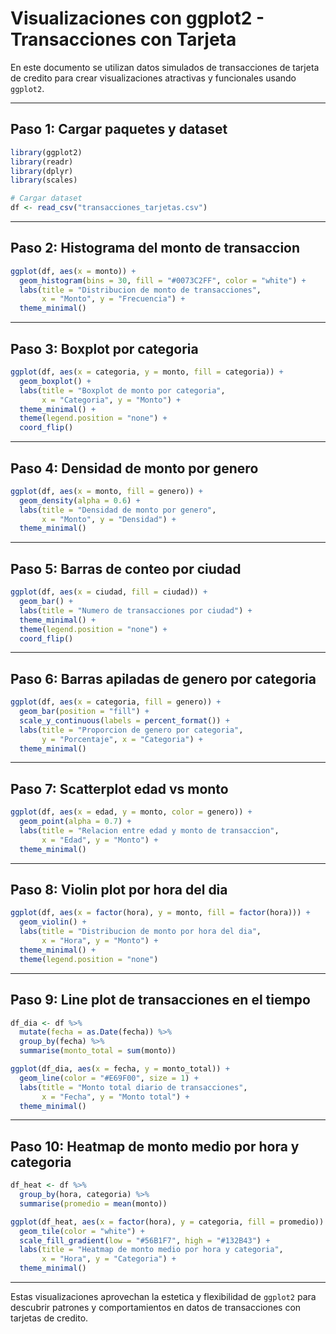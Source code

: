 
# Visualizaciones con ggplot2 - Transacciones con Tarjeta

En este documento se utilizan datos simulados de transacciones de tarjeta de credito para crear visualizaciones atractivas y funcionales usando `ggplot2`.

---

## Paso 1: Cargar paquetes y dataset

```r
library(ggplot2)
library(readr)
library(dplyr)
library(scales)

# Cargar dataset
df <- read_csv("transacciones_tarjetas.csv")
```

---

## Paso 2: Histograma del monto de transaccion

```r
ggplot(df, aes(x = monto)) +
  geom_histogram(bins = 30, fill = "#0073C2FF", color = "white") +
  labs(title = "Distribucion de monto de transacciones",
       x = "Monto", y = "Frecuencia") +
  theme_minimal()
```

---

## Paso 3: Boxplot por categoria

```r
ggplot(df, aes(x = categoria, y = monto, fill = categoria)) +
  geom_boxplot() +
  labs(title = "Boxplot de monto por categoria",
       x = "Categoria", y = "Monto") +
  theme_minimal() +
  theme(legend.position = "none") +
  coord_flip()
```

---

## Paso 4: Densidad de monto por genero

```r
ggplot(df, aes(x = monto, fill = genero)) +
  geom_density(alpha = 0.6) +
  labs(title = "Densidad de monto por genero",
       x = "Monto", y = "Densidad") +
  theme_minimal()
```

---

## Paso 5: Barras de conteo por ciudad

```r
ggplot(df, aes(x = ciudad, fill = ciudad)) +
  geom_bar() +
  labs(title = "Numero de transacciones por ciudad") +
  theme_minimal() +
  theme(legend.position = "none") +
  coord_flip()
```

---

## Paso 6: Barras apiladas de genero por categoria

```r
ggplot(df, aes(x = categoria, fill = genero)) +
  geom_bar(position = "fill") +
  scale_y_continuous(labels = percent_format()) +
  labs(title = "Proporcion de genero por categoria",
       y = "Porcentaje", x = "Categoria") +
  theme_minimal()
```

---

## Paso 7: Scatterplot edad vs monto

```r
ggplot(df, aes(x = edad, y = monto, color = genero)) +
  geom_point(alpha = 0.7) +
  labs(title = "Relacion entre edad y monto de transaccion",
       x = "Edad", y = "Monto") +
  theme_minimal()
```

---

## Paso 8: Violin plot por hora del dia

```r
ggplot(df, aes(x = factor(hora), y = monto, fill = factor(hora))) +
  geom_violin() +
  labs(title = "Distribucion de monto por hora del dia",
       x = "Hora", y = "Monto") +
  theme_minimal() +
  theme(legend.position = "none")
```

---

## Paso 9: Line plot de transacciones en el tiempo

```r
df_dia <- df %>%
  mutate(fecha = as.Date(fecha)) %>%
  group_by(fecha) %>%
  summarise(monto_total = sum(monto))

ggplot(df_dia, aes(x = fecha, y = monto_total)) +
  geom_line(color = "#E69F00", size = 1) +
  labs(title = "Monto total diario de transacciones",
       x = "Fecha", y = "Monto total") +
  theme_minimal()
```

---

## Paso 10: Heatmap de monto medio por hora y categoria

```r
df_heat <- df %>%
  group_by(hora, categoria) %>%
  summarise(promedio = mean(monto))

ggplot(df_heat, aes(x = factor(hora), y = categoria, fill = promedio)) +
  geom_tile(color = "white") +
  scale_fill_gradient(low = "#56B1F7", high = "#132B43") +
  labs(title = "Heatmap de monto medio por hora y categoria",
       x = "Hora", y = "Categoria") +
  theme_minimal()
```

---

Estas visualizaciones aprovechan la estetica y flexibilidad de `ggplot2` para descubrir patrones y comportamientos en datos de transacciones con tarjetas de credito.

